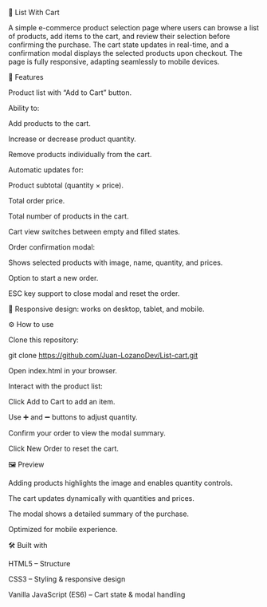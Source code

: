 🛒 List With Cart

A simple e-commerce product selection page where users can browse a list of products, add items to the cart, and review their selection before confirming the purchase. The cart state updates in real-time, and a confirmation modal displays the selected products upon checkout. The page is fully responsive, adapting seamlessly to mobile devices.

🚀 Features

Product list with “Add to Cart” button.

Ability to:

Add products to the cart.

Increase or decrease product quantity.

Remove products individually from the cart.

Automatic updates for:

Product subtotal (quantity × price).

Total order price.

Total number of products in the cart.

Cart view switches between empty and filled states.

Order confirmation modal:

Shows selected products with image, name, quantity, and prices.

Option to start a new order.

ESC key support to close modal and reset the order.

📱 Responsive design: works on desktop, tablet, and mobile.

⚙️ How to use

Clone this repository:

git clone https://github.com/Juan-LozanoDev/List-cart.git


Open index.html in your browser.

Interact with the product list:

Click Add to Cart to add an item.

Use ➕ and ➖ buttons to adjust quantity.

Confirm your order to view the modal summary.

Click New Order to reset the cart.

🖼️ Preview

Adding products highlights the image and enables quantity controls.

The cart updates dynamically with quantities and prices.

The modal shows a detailed summary of the purchase.

Optimized for mobile experience.

🛠️ Built with

HTML5 – Structure

CSS3 – Styling & responsive design

Vanilla JavaScript (ES6) – Cart state & modal handling

